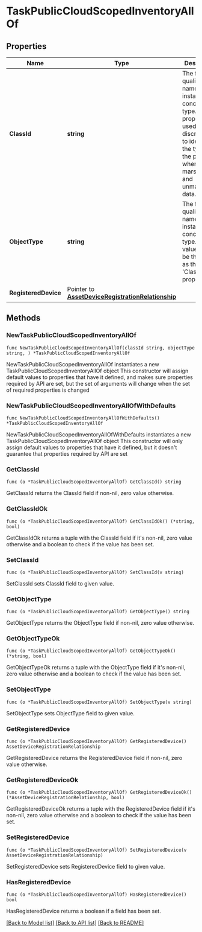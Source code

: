 # TaskPublicCloudScopedInventoryAllOf

## Properties

Name | Type | Description | Notes
------------ | ------------- | ------------- | -------------
**ClassId** | **string** | The fully-qualified name of the instantiated, concrete type. This property is used as a discriminator to identify the type of the payload when marshaling and unmarshaling data. | [default to "task.PublicCloudScopedInventory"]
**ObjectType** | **string** | The fully-qualified name of the instantiated, concrete type. The value should be the same as the &#39;ClassId&#39; property. | [default to "task.PublicCloudScopedInventory"]
**RegisteredDevice** | Pointer to [**AssetDeviceRegistrationRelationship**](asset.DeviceRegistration.Relationship.md) |  | [optional] 

## Methods

### NewTaskPublicCloudScopedInventoryAllOf

`func NewTaskPublicCloudScopedInventoryAllOf(classId string, objectType string, ) *TaskPublicCloudScopedInventoryAllOf`

NewTaskPublicCloudScopedInventoryAllOf instantiates a new TaskPublicCloudScopedInventoryAllOf object
This constructor will assign default values to properties that have it defined,
and makes sure properties required by API are set, but the set of arguments
will change when the set of required properties is changed

### NewTaskPublicCloudScopedInventoryAllOfWithDefaults

`func NewTaskPublicCloudScopedInventoryAllOfWithDefaults() *TaskPublicCloudScopedInventoryAllOf`

NewTaskPublicCloudScopedInventoryAllOfWithDefaults instantiates a new TaskPublicCloudScopedInventoryAllOf object
This constructor will only assign default values to properties that have it defined,
but it doesn't guarantee that properties required by API are set

### GetClassId

`func (o *TaskPublicCloudScopedInventoryAllOf) GetClassId() string`

GetClassId returns the ClassId field if non-nil, zero value otherwise.

### GetClassIdOk

`func (o *TaskPublicCloudScopedInventoryAllOf) GetClassIdOk() (*string, bool)`

GetClassIdOk returns a tuple with the ClassId field if it's non-nil, zero value otherwise
and a boolean to check if the value has been set.

### SetClassId

`func (o *TaskPublicCloudScopedInventoryAllOf) SetClassId(v string)`

SetClassId sets ClassId field to given value.


### GetObjectType

`func (o *TaskPublicCloudScopedInventoryAllOf) GetObjectType() string`

GetObjectType returns the ObjectType field if non-nil, zero value otherwise.

### GetObjectTypeOk

`func (o *TaskPublicCloudScopedInventoryAllOf) GetObjectTypeOk() (*string, bool)`

GetObjectTypeOk returns a tuple with the ObjectType field if it's non-nil, zero value otherwise
and a boolean to check if the value has been set.

### SetObjectType

`func (o *TaskPublicCloudScopedInventoryAllOf) SetObjectType(v string)`

SetObjectType sets ObjectType field to given value.


### GetRegisteredDevice

`func (o *TaskPublicCloudScopedInventoryAllOf) GetRegisteredDevice() AssetDeviceRegistrationRelationship`

GetRegisteredDevice returns the RegisteredDevice field if non-nil, zero value otherwise.

### GetRegisteredDeviceOk

`func (o *TaskPublicCloudScopedInventoryAllOf) GetRegisteredDeviceOk() (*AssetDeviceRegistrationRelationship, bool)`

GetRegisteredDeviceOk returns a tuple with the RegisteredDevice field if it's non-nil, zero value otherwise
and a boolean to check if the value has been set.

### SetRegisteredDevice

`func (o *TaskPublicCloudScopedInventoryAllOf) SetRegisteredDevice(v AssetDeviceRegistrationRelationship)`

SetRegisteredDevice sets RegisteredDevice field to given value.

### HasRegisteredDevice

`func (o *TaskPublicCloudScopedInventoryAllOf) HasRegisteredDevice() bool`

HasRegisteredDevice returns a boolean if a field has been set.


[[Back to Model list]](../README.md#documentation-for-models) [[Back to API list]](../README.md#documentation-for-api-endpoints) [[Back to README]](../README.md)


